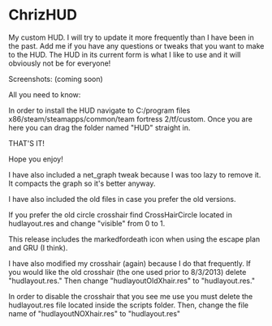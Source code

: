 ChrizHUD
========

My custom HUD. I will try to update it more frequently than I have been in the past. Add me if you have any questions or tweaks that you want to make to the HUD. The HUD in its current form is what I like to use and it will obviously not be for everyone!

Screenshots: (coming soon)

All you need to know:

In order to install the HUD navigate to C:/program files x86/steam/steamapps/common/team fortress 2/tf/custom. Once you are here you can drag the folder named "HUD" straight in.

THAT'S IT!

Hope you enjoy!

I have also included a net_graph tweak because I was too lazy to remove it. It compacts the graph so it's better anyway.

I have also included the old files in case you prefer the old versions.

If you prefer the old circle crosshair find CrossHairCircle located in hudlayout.res and change "visible" from 0 to 1.

This release includes the markedfordeath icon when using the escape plan and GRU (I think).

I have also modified my crosshair (again) because I do that frequently. If you would like the old crosshair (the one used prior to 8/3/2013) delete "hudlayout.res." Then change "hudlayoutOldXhair.res" to "hudlayout.res."

In order to disable the crosshair that you see me use you must delete the hudlayout.res file located inside the scripts folder. Then, change the file name of "hudlayoutNOXhair.res" to "hudlayout.res"
